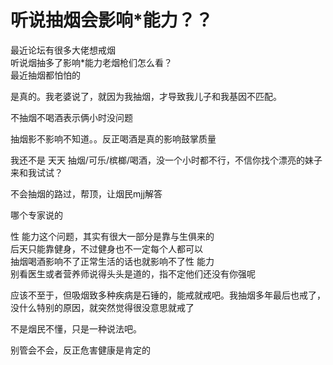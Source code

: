 # 听说抽烟会影响*能力？？


最近论坛有很多大佬想戒烟<br />
听说烟抽多了影响*能力老烟枪们怎么看？<br />
最近抽烟都怕怕的<img src="static/image/smiley/yct/014.gif" smilieid="45" border="0" alt="" /> 

是真的。我老婆说了，就因为我抽烟，才导致我儿子和我基因不匹配。

不抽烟不喝酒表示俩小时没问题

抽烟影不影响不知道。。反正喝酒是真的影响鼓掌质量

我还不是 天天 抽烟/可乐/槟榔/喝酒，没一个小时都不行，不信你找个漂亮的妹子来和我试试？

不会抽烟的路过，帮顶，让烟民mjj解答

哪个专家说的

性 能力这个问题，其实有很大一部分是靠与生俱来的<br />
后天只能靠健身，不过健身也不一定每个人都可以<br />
抽烟喝酒影响不了正常生活的话也就影响不了性 能力<br />
别看医生或者营养师说得头头是道的，指不定他们还没有你强呢

应该不至于，但吸烟致多种疾病是石锤的，能戒就戒吧。我抽烟多年最后也戒了，没什么特别的原因，就突然觉得很没意思就戒了<img src="static/image/smiley/default/lol.gif" smilieid="12" border="0" alt="" />

不是烟民不懂，只是一种说法吧。

别管会不会，反正危害健康是肯定的
